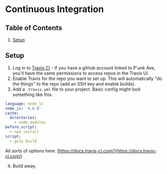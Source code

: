 # Continuous Integration

## Table of Contents
1. [Setup](#setup)


## Setup

1. Log in to [Travis CI](https://travis-ci.com/) - If you have a github account linked to P'unk Ave, you'll have the same permissions to access repos in the Travis UI
2. Enable Travis for the repo you want to set up. This will automatically "do the things" to the repo (add an SSH key and enable builds).
3. Add a `.travis.yml` file to your project. Basic config might look something like this:
```yml
language: node_js
node_js: '4.6.0'
cache:
  directories:
    - node_modules
before_script:
  - npm install
script:
  - gulp build
```
All sorts of options here: [https://docs.travis-ci.com/](https://docs.travis-ci.com/)

4. Build away.

